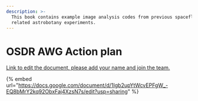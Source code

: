 ```yaml
---
description: >-
  This book contains example image analysis codes from previous spaceflight
  related astrobotany experiments.
---
```


# OSDR AWG Action plan



[Link to edit the document, please add your name and join the team.](https://docs.google.com/document/d/1Igb2upYtWcvEPFgW\_-EQ8bMrY2kq92ObxFaj4XzsN7s/edit?usp=sharing)&#x20;

{% embed url="https://docs.google.com/document/d/1Igb2upYtWcvEPFgW_-EQ8bMrY2kq92ObxFaj4XzsN7s/edit?usp=sharing" %}
